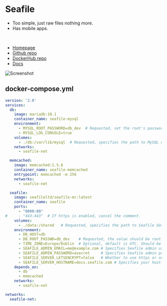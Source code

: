 # Seafile
- Too simple, just raw files nothing more.
- Has mobile apps.

<br>

- [Homepage](https://www.seafile.com/en/home/)
- [Github repo](https://github.com/haiwen/seafile)
- [DockerHub repo](https://hub.docker.com/r/seafileltd/seafile-mc)
- [Docs](https://download.seafile.com/d/320e8adf90fa43ad8fee/files/?p=%2Findex.md)

![Screenshot]()


## docker-compose.yml
```yml
version: '2.0'
services:
  db:
    image: mariadb:10.1
    container_name: seafile-mysql
    environment:
      - MYSQL_ROOT_PASSWORD=db_dev  # Requested, set the root's password of MySQL service.
      - MYSQL_LOG_CONSOLE=true
    volumes:
      - ./db:/var/lib/mysql  # Requested, specifies the path to MySQL data persistent store.
    networks:
      - seafile-net

  memcached:
    image: memcached:1.5.6
    container_name: seafile-memcached
    entrypoint: memcached -m 256
    networks:
      - seafile-net

  seafile:
    image: seafileltd/seafile-mc:latest
    container_name: seafile
    ports:
      - "8080:80"
#     - "443:443"  # If https is enabled, cancel the comment.
    volumes:
      - ./data:/shared   # Requested, specifies the path to Seafile data persistent store.
    environment:
      - DB_HOST=db
      - DB_ROOT_PASSWD=db_dev    # Requested, the value shuold be root's password of MySQL service.
      - TIME_ZONE=Europe/Dublin  # Optional, default is UTC. Should be uncomment and set to your local time zone.
      - SEAFILE_ADMIN_EMAIL=me@example.com # Specifies Seafile admin user, default is 'me@example.com'.
      - SEAFILE_ADMIN_PASSWORD=asecret     # Specifies Seafile admin password, default is 'asecret'.
      - SEAFILE_SERVER_LETSENCRYPT=false   # Whether to use https or not.
      - SEAFILE_SERVER_HOSTNAME=docs.seafile.com # Specifies your host name if https is enabled.
    depends_on:
      - db
      - memcached
    networks:
      - seafile-net

networks:
  seafile-net:
```
